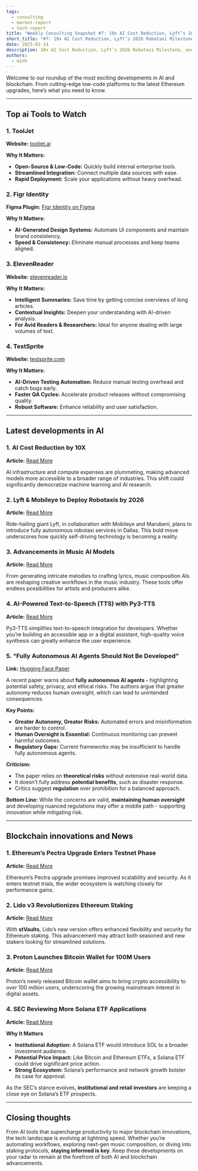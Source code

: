```yaml
---
tags:
  - consulting
  - market-report
  - tech-report
title: "Weekly Consulting Snapshot #7: 10x AI Cost Reduction, Lyft’s 2026 Robotaxi Milestone, and Solana ETF Buzz"  
short_title: "#7: 10x AI Cost Reduction, Lyft’s 2026 Robotaxi Milestone, and Solana ETF Buzz"
date: 2025-02-14
description: 10x AI Cost Reduction, Lyft’s 2026 Robotaxi Milestone, and Solana ETF Buzz
authors:
  - minh
---
```


Welcome to our roundup of the most exciting developments in AI and blockchain. From cutting-edge low-code platforms to the latest Ethereum upgrades, here’s what you need to know.

---

## Top ai Tools to Watch

### 1. ToolJet

**Website:** [tooljet.ai](https://www.tooljet.ai/)

**Why It Matters:**

- **Open-Source & Low-Code:** Quickly build internal enterprise tools.
- **Streamlined Integration:** Connect multiple data sources with ease.
- **Rapid Deployment:** Scale your applications without heavy overhead.

### 2. Figr Identity

**Figma Plugin:** [Figr Identity on Figma](https://www.figma.com/community/plugin/1350743748296105581/figr-identity-generate-design-systems-with-ai)

**Why It Matters:**

- **AI-Generated Design Systems:** Automate UI components and maintain brand consistency.
- **Speed & Consistency:** Eliminate manual processes and keep teams aligned.

### 3. ElevenReader

**Website:** [elevenreader.io](https://elevenreader.io/)

**Why It Matters:**

- **Intelligent Summaries:** Save time by getting concise overviews of long articles.
- **Contextual Insights:** Deepen your understanding with AI-driven analysis.
- **For Avid Readers & Researchers:** Ideal for anyone dealing with large volumes of text.

### 4. TestSprite

**Website:** [testsprite.com](https://www.testsprite.com/)

**Why It Matters:**

- **AI-Driven Testing Automation:** Reduce manual testing overhead and catch bugs early.
- **Faster QA Cycles:** Accelerate product releases without compromising quality.
- **Robust Software:** Enhance reliability and user satisfaction.

---

## Latest developments in AI

### 1. AI Cost Reduction by 10X

**Article:** [Read More](https://ecoinimist.com/2025/02/10/artificial-intelligence-costs-down-10x/?utm_source=rss&utm_medium=rss&utm_campaign=artificial-intelligence-costs-down-10x)

AI infrastructure and compute expenses are plummeting, making advanced models more accessible to a broader range of industries. This shift could significantly democratize machine learning and AI research.

### 2. Lyft & Mobileye to Deploy Robotaxis by 2026

**Article:** [Read More](https://www.theverge.com/news/609371/lyft-robotaxi-mobileye-marubeni-dallas-2026)

Ride-hailing giant Lyft, in collaboration with Mobileye and Marubeni, plans to introduce fully autonomous robotaxi services in Dallas. This bold move underscores how quickly self-driving technology is becoming a reality.

### 3. Advancements in Music AI Models

**Article:** [Read More](https://www.maximepeabody.com/blog/music-ai-models)

From generating intricate melodies to crafting lyrics, music composition AIs are reshaping creative workflows in the music industry. These tools offer endless possibilities for artists and producers alike.

### 4. AI-Powered Text-to-Speech (TTS) with Py3-TTS

**Article:** [Read More](https://pypi.org/project/py3-tts-wrapper/)

Py3-TTS simplifies text-to-speech integration for developers. Whether you’re building an accessible app or a digital assistant, high-quality voice synthesis can greatly enhance the user experience.

### 5. “Fully Autonomous AI Agents Should Not Be Developed”

**Link:** [Hugging Face Paper](https://huggingface.co/papers/2502.02649)

A recent paper warns about **fully autonomous AI agents -** highlighting potential safety, privacy, and ethical risks. The authors argue that greater autonomy reduces human oversight, which can lead to unintended consequences.

**Key Points:**

- **Greater Autonomy, Greater Risks:** Automated errors and misinformation are harder to control.
- **Human Oversight is Essential:** Continuous monitoring can prevent harmful outcomes.
- **Regulatory Gaps:** Current frameworks may be insufficient to handle fully autonomous agents.

**Criticism:**

- The paper relies on **theoretical risks** without extensive real-world data.
- It doesn’t fully address **potential benefits**, such as disaster response.
- Critics suggest **regulation** over prohibition for a balanced approach.

**Bottom Line:** While the concerns are valid, **maintaining human oversight** and developing nuanced regulations may offer a middle path - supporting innovation while mitigating risk.

---

## Blockchain innovations and News

### 1. Ethereum’s Pectra Upgrade Enters Testnet Phase

**Article:** [Read More](https://www.bankless.com/read/ethereums-pectra-upgrade-set-for-testnet-trials)

Ethereum’s Pectra upgrade promises improved scalability and security. As it enters testnet trials, the wider ecosystem is watching closely for performance gains.

### 2. Lido v3 Revolutionizes Ethereum Staking

**Article:** [Read More](https://www.altcoinbuzz.io/cryptocurrency-news/lido-v3-redefines-ethereum-staking-with-stvaults/)

With **stVaults**, Lido’s new version offers enhanced flexibility and security for Ethereum staking. This advancement may attract both seasoned and new stakers looking for streamlined solutions.

### 3. Proton Launches Bitcoin Wallet for 100M Users

**Article:** [Read More](https://www.altcoinbuzz.io/cryptocurrency-news/proton-launches-bitcoin-wallet-for-100m-users/)

Proton’s newly released Bitcoin wallet aims to bring crypto accessibility to over 100 million users, underscoring the growing mainstream interest in digital assets.

### 4. SEC Reviewing More Solana ETF Applications

**Article:** [Read More](https://coinpaprika.com/news/sec-reviews-more-solana-etf-applications-approval-chances-rise/)

**Why It Matters**

- **Institutional Adoption:** A Solana ETF would introduce SOL to a broader investment audience.
- **Potential Price Impact:** Like Bitcoin and Ethereum ETFs, a Solana ETF could drive significant price action.
- **Strong Ecosystem:** Solana’s performance and network growth bolster its case for approval.

As the SEC’s stance evolves, **institutional and retail investors** are keeping a close eye on Solana’s ETF prospects.

---

## Closing thoughts

From AI tools that supercharge productivity to major blockchain innovations, the tech landscape is evolving at lightning speed. Whether you’re automating workflows, exploring next-gen music composition, or diving into staking protocols, **staying informed is key**. Keep these developments on your radar to remain at the forefront of both AI and blockchain advancements.